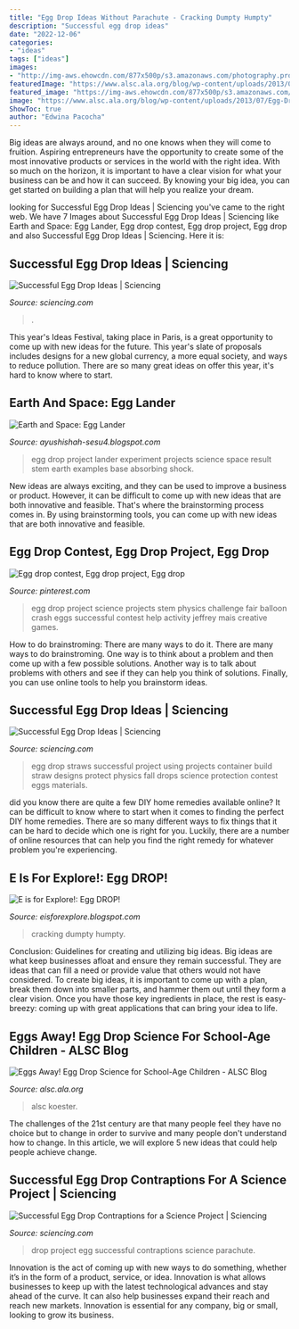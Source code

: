 ```yaml
---
title: "Egg Drop Ideas Without Parachute - Cracking Dumpty Humpty"
description: "Successful egg drop ideas"
date: "2022-12-06"
categories:
- "ideas"
tags: ["ideas"]
images:
- "http://img-aws.ehowcdn.com/877x500p/s3.amazonaws.com/photography.prod.demandstudios.com/aab465d9-be27-4639-bcc4-d4331d6b4789.jpg"
featuredImage: "https://www.alsc.ala.org/blog/wp-content/uploads/2013/07/Egg-Drop.jpg"
featured_image: "https://img-aws.ehowcdn.com/877x500p/s3.amazonaws.com/photography.prod.demandstudios.com/abe977e9-aa5f-41f8-8678-12197012353c.jpg"
image: "https://www.alsc.ala.org/blog/wp-content/uploads/2013/07/Egg-Drop.jpg"
ShowToc: true
author: "Edwina Pacocha"
---
```



Big ideas are always around, and no one knows when they will come to fruition. Aspiring entrepreneurs have the opportunity to create some of the most innovative products or services in the world with the right idea. With so much on the horizon, it is important to have a clear vision for what your business can be and how it can succeed. By knowing your big idea, you can get started on building a plan that will help you realize your dream.

	

		
looking for Successful Egg Drop Ideas | Sciencing you've came to the right web. We have 7 Images about Successful Egg Drop Ideas | Sciencing like Earth and Space: Egg Lander, Egg drop contest, Egg drop project, Egg drop and also Successful Egg Drop Ideas | Sciencing. Here it is:
		
    
## Successful Egg Drop Ideas | Sciencing

<img loading=lazy src="https://img-aws.ehowcdn.com/877x500p/s3.amazonaws.com/photography.prod.demandstudios.com/abe977e9-aa5f-41f8-8678-12197012353c.jpg" onerror="this.onerror=null;this.src='https://tse1.mm.bing.net/th?id=OIP.0UxYfRoRkA_WG6qws5XGeAHaEO&amp;pid=15.1';" alt="Successful Egg Drop Ideas | Sciencing">

_Source: sciencing.com_

>. 

	

This year's Ideas Festival, taking place in Paris, is a great opportunity to come up with new ideas for the future. This year's slate of proposals includes designs for a new global currency, a more equal society, and ways to reduce pollution. There are so many great ideas on offer this year, it's hard to know where to start.

    
## Earth And Space: Egg Lander

<img loading=lazy src="http://4.bp.blogspot.com/-LZPQGTomlV0/UFaG-fu1tpI/AAAAAAAAAD4/0PMx_zhMaHc/s1600/020.JPG" onerror="this.onerror=null;this.src='https://tse4.mm.bing.net/th?id=OIP.KnRhx-T02c8oD34H7Pc0nAHaJ4&amp;pid=15.1';" alt="Earth and Space: Egg Lander">

_Source: ayushishah-sesu4.blogspot.com_

>egg drop project lander experiment projects science space result stem earth examples base absorbing shock. 

	

New ideas are always exciting, and they can be used to improve a business or product. However, it can be difficult to come up with new ideas that are both innovative and feasible. That's where the brainstorming process comes in. By using brainstorming tools, you can come up with new ideas that are both innovative and feasible.

    
## Egg Drop Contest, Egg Drop Project, Egg Drop

<img loading=lazy src="https://i.pinimg.com/originals/43/65/7f/43657fbe83fbc55be53e10ce16b7e944.jpg" onerror="this.onerror=null;this.src='https://tse4.mm.bing.net/th?id=OIP.5RnDDfw8jGoKNpYenjc6EADXEh&amp;pid=15.1';" alt="Egg drop contest, Egg drop project, Egg drop">

_Source: pinterest.com_

>egg drop project science projects stem physics challenge fair balloon crash eggs successful contest help activity jeffrey mais creative games. 

	

How to do brainstroming: There are many ways to do it.
There are many ways to do brainstroming. One way is to think about a problem and then come up with a few possible solutions. Another way is to talk about problems with others and see if they can help you think of solutions. Finally, you can use online tools to help you brainstorm ideas.

    
## Successful Egg Drop Ideas | Sciencing

<img loading=lazy src="http://img-aws.ehowcdn.com/877x500p/s3.amazonaws.com/photography.prod.demandstudios.com/ee1bf818-8e4a-486c-844b-86eb04fed2df.jpg" onerror="this.onerror=null;this.src='https://tse4.mm.bing.net/th?id=OIP.QLXMRcqi37Qq9ssd2_rmlQHaEO&amp;pid=15.1';" alt="Successful Egg Drop Ideas | Sciencing">

_Source: sciencing.com_

>egg drop straws successful project using projects container build straw designs protect physics fall drops science protection contest eggs materials. 

	

did you know there are quite a few DIY home remedies available online?
It can be difficult to know where to start when it comes to finding the perfect DIY home remedies. There are so many different ways to fix things that it can be hard to decide which one is right for you. Luckily, there are a number of online resources that can help you find the right remedy for whatever problem you're experiencing.

    
## E Is For Explore!: Egg DROP!

<img loading=lazy src="http://4.bp.blogspot.com/-zNGH6iWzcRI/UXy4UOv6NHI/AAAAAAAAO_c/CXXUWBGTgMw/w1200-h630-p-k-no-nu/egg+drop.jpg" onerror="this.onerror=null;this.src='https://tse3.mm.bing.net/th?id=OIP.Px_t9r5rwQNedzGIXTzcKwHaD4&amp;pid=15.1';" alt="E is for Explore!: Egg DROP!">

_Source: eisforexplore.blogspot.com_

>cracking dumpty humpty. 

	

Conclusion: Guidelines for creating and utilizing big ideas.
Big ideas are what keep businesses afloat and ensure they remain successful. They are ideas that can fill a need or provide value that others would not have considered. To create big ideas, it is important to come up with a plan, break them down into smaller parts, and hammer them out until they form a clear vision. Once you have those key ingredients in place, the rest is easy- breezy: coming up with great applications that can bring your idea to life.

    
## Eggs Away! Egg Drop Science For School-Age Children - ALSC Blog

<img loading=lazy src="https://www.alsc.ala.org/blog/wp-content/uploads/2013/07/Egg-Drop.jpg" onerror="this.onerror=null;this.src='https://tse4.mm.bing.net/th?id=OIP.oRc_MmEM1Cd6o1ukQr8ohAHaJ4&amp;pid=15.1';" alt="Eggs Away! Egg Drop Science for School-Age Children - ALSC Blog">

_Source: alsc.ala.org_

>alsc koester. 

	

The challenges of the 21st century are that many people feel they have no choice but to change in order to survive and many people don't understand how to change. In this article, we will explore 5 new ideas that could help people achieve change.

    
## Successful Egg Drop Contraptions For A Science Project | Sciencing

<img loading=lazy src="http://img-aws.ehowcdn.com/877x500p/s3.amazonaws.com/photography.prod.demandstudios.com/aab465d9-be27-4639-bcc4-d4331d6b4789.jpg" onerror="this.onerror=null;this.src='https://tse4.mm.bing.net/th?id=OIP.VMPBO7Fuw9gVeSUM7_bkHwHaEO&amp;pid=15.1';" alt="Successful Egg Drop Contraptions for a Science Project | Sciencing">

_Source: sciencing.com_

>drop project egg successful contraptions science parachute. 

	

Innovation is the act of coming up with new ways to do something, whether it’s in the form of a product, service, or idea. Innovation is what allows businesses to keep up with the latest technological advances and stay ahead of the curve. It can also help businesses expand their reach and reach new markets. Innovation is essential for any company, big or small, looking to grow its business.

